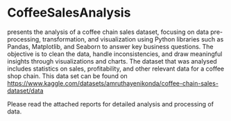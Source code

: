 # CoffeeSalesAnalysis
presents the analysis of a coffee chain sales dataset, focusing on data pre-processing, transformation, and visualization using Python libraries such as Pandas, Matplotlib, and Seaborn to answer key business questions. The objective is to clean the data, handle inconsistencies, and draw meaningful insights through visualizations and charts. The dataset that was analysed includes statistics on sales, profitability, and other relevant data for a coffee shop chain. This data set can be found on https://www.kaggle.com/datasets/amruthayenikonda/coffee-chain-sales-dataset/data

 Please read the attached reports for detailed analysis and processing of data.
